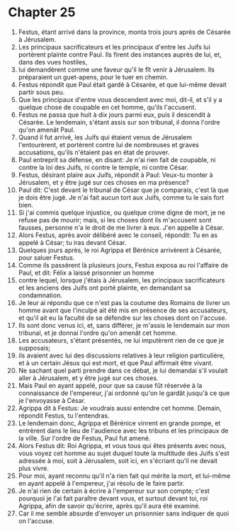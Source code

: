 # Chapter 25

1. Festus, étant arrivé dans la province, monta trois jours après de Césarée à Jérusalem.
2. Les principaux sacrificateurs et les principaux d'entre les Juifs lui portèrent plainte contre Paul. Ils firent des instances auprès de lui, et, dans des vues hostiles,
3. lui demandèrent comme une faveur qu'il le fît venir à Jérusalem. Ils préparaient un guet-apens, pour le tuer en chemin.
4. Festus répondit que Paul était gardé à Césarée, et que lui-même devait partir sous peu.
5. Que les principaux d'entre vous descendent avec moi, dit-il, et s'il y a quelque chose de coupable en cet homme, qu'ils l'accusent.
6. Festus ne passa que huit à dix jours parmi eux, puis il descendit à Césarée. Le lendemain, s'étant assis sur son tribunal, il donna l'ordre qu'on amenât Paul.
7. Quand il fut arrivé, les Juifs qui étaient venus de Jérusalem l'entourèrent, et portèrent contre lui de nombreuses et graves accusations, qu'ils n'étaient pas en état de prouver.
8. Paul entreprit sa défense, en disant: Je n'ai rien fait de coupable, ni contre la loi des Juifs, ni contre le temple, ni contre César.
9. Festus, désirant plaire aux Juifs, répondit à Paul: Veux-tu monter à Jérusalem, et y être jugé sur ces choses en ma présence?
10. Paul dit: C'est devant le tribunal de César que je comparais, c'est là que je dois être jugé. Je n'ai fait aucun tort aux Juifs, comme tu le sais fort bien.
11. Si j'ai commis quelque injustice, ou quelque crime digne de mort, je ne refuse pas de mourir; mais, si les choses dont ils m'accusent sont fausses, personne n'a le droit de me livrer à eux. J'en appelle à César.
12. Alors Festus, après avoir délibéré avec le conseil, répondit: Tu en as appelé à César; tu iras devant César.
13. Quelques jours après, le roi Agrippa et Bérénice arrivèrent à Césarée, pour saluer Festus.
14. Comme ils passèrent là plusieurs jours, Festus exposa au roi l'affaire de Paul, et dit: Félix a laissé prisonnier un homme
15. contre lequel, lorsque j'étais à Jérusalem, les principaux sacrificateurs et les anciens des Juifs ont porté plainte, en demandant sa condamnation.
16. Je leur ai répondu que ce n'est pas la coutume des Romains de livrer un homme avant que l'inculpé ait été mis en présence de ses accusateurs, et qu'il ait eu la faculté de se défendre sur les choses dont on l'accuse.
17. Ils sont donc venus ici, et, sans différer, je m'assis le lendemain sur mon tribunal, et je donnai l'ordre qu'on amenât cet homme.
18. Les accusateurs, s'étant présentés, ne lui imputèrent rien de ce que je supposais;
19. ils avaient avec lui des discussions relatives à leur religion particulière, et à un certain Jésus qui est mort, et que Paul affirmait être vivant.
20. Ne sachant quel parti prendre dans ce débat, je lui demandai s'il voulait aller à Jérusalem, et y être jugé sur ces choses.
21. Mais Paul en ayant appelé, pour que sa cause fût réservée à la connaissance de l'empereur, j'ai ordonné qu'on le gardât jusqu'à ce que je l'envoyasse à César.
22. Agrippa dit à Festus: Je voudrais aussi entendre cet homme. Demain, répondit Festus, tu l'entendras.
23. Le lendemain donc, Agrippa et Bérénice vinrent en grande pompe, et entrèrent dans le lieu de l'audience avec les tribuns et les principaux de la ville. Sur l'ordre de Festus, Paul fut amené.
24. Alors Festus dit: Roi Agrippa, et vous tous qui êtes présents avec nous, vous voyez cet homme au sujet duquel toute la multitude des Juifs s'est adressée à moi, soit à Jérusalem, soit ici, en s'écriant qu'il ne devait plus vivre.
25. Pour moi, ayant reconnu qu'il n'a rien fait qui mérite la mort, et lui-même en ayant appelé à l'empereur, j'ai résolu de le faire partir.
26. Je n'ai rien de certain à écrire à l'empereur sur son compte; c'est pourquoi je l'ai fait paraître devant vous, et surtout devant toi, roi Agrippa, afin de savoir qu'écrire, après qu'il aura été examiné.
27. Car il me semble absurde d'envoyer un prisonnier sans indiquer de quoi on l'accuse.

